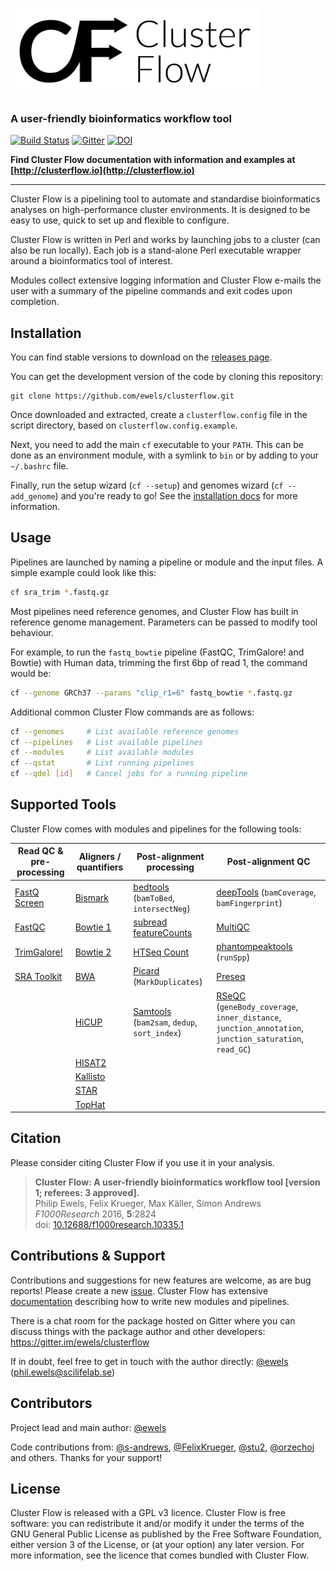 # <img src="docs/assets/Cluster_Flow_logo.png" width="400" title="Cluster Flow">

### A user-friendly bioinformatics workflow tool

[![Build Status](https://img.shields.io/travis/ewels/clusterflow.svg?style=flat-square)](https://travis-ci.org/ewels/clusterflow)
[![Gitter](https://img.shields.io/badge/gitter-%20join%20chat%20%E2%86%92-4fb99a.svg?style=flat-square)](https://gitter.im/ewels/clusterflow)
[![DOI](https://img.shields.io/badge/DOI-10.12688%2Ff1000research.10335.1-lightgrey.svg?style=flat-square)](http://dx.doi.org/10.12688/f1000research.10335.1)

**Find Cluster Flow documentation with information and examples at
[http://clusterflow.io](http://clusterflow.io)**

---

Cluster Flow is a pipelining tool to automate and standardise
bioinformatics analyses on high-performance cluster environments.
It is designed to be easy to use, quick to set up and flexible to configure.

Cluster Flow is written in Perl and works by launching jobs to a cluster
(can also be run locally). Each job is a stand-alone Perl executable wrapper
around a bioinformatics tool of interest.

Modules collect extensive logging information and Cluster Flow e-mails
the user with a summary of the pipeline commands and exit codes upon completion.

## Installation
You can find stable versions to download on the
[releases page](https://github.com/ewels/clusterflow/releases).

You can get the development version of the code by cloning this repository:
```
git clone https://github.com/ewels/clusterflow.git
```

Once downloaded and extracted, create a `clusterflow.config` file in the
script directory, based on `clusterflow.config.example`.

Next, you need to add the main `cf` executable to your `PATH`. This can be done
as an environment module, with a symlink to `bin` or by adding to your `~/.bashrc`
file.

Finally, run the setup wizard (`cf --setup`) and genomes wizard (`cf --add_genome`) and
you're ready to go! See the [installation docs](docs/installation.md) for more
information.

## Usage
Pipelines are launched by naming a pipeline or module and the input files. A simple
example could look like this:
```bash
cf sra_trim *.fastq.gz
```

Most pipelines need reference genomes, and Cluster Flow has built in reference
genome management. Parameters can be passed to modify tool behaviour.

For example, to run the `fastq_bowtie` pipeline (FastQC, TrimGalore! and Bowtie)
with Human data, trimming the first 6bp of read 1, the command would be:

```bash
cf --genome GRCh37 --params "clip_r1=6" fastq_bowtie *.fastq.gz
```

Additional common Cluster Flow commands are as follows:
```bash
cf --genomes     # List available reference genomes
cf --pipelines   # List available pipelines
cf --modules     # List available modules
cf --qstat       # List running pipelines
cf --qdel [id]   # Cancel jobs for a running pipeline
```


## Supported Tools
Cluster Flow comes with modules and pipelines for the following tools:

Read QC & pre-processing     | Aligners / quantifiers | Post-alignment processing | Post-alignment QC
-----------------------------|------------------------|---------------------------|-------------------
[FastQ Screen](fastqscreen)  |[Bismark](bismark)      | [bedtools](bedtools) (`bamToBed`, `intersectNeg`) | [deepTools](deeptools) (`bamCoverage`, `bamFingerprint`)
[FastQC](fastqc)             |[Bowtie 1](bowtie1)     | [subread featureCounts](featurecounts) | [MultiQC](multiqc)
[TrimGalore!](trimgalore)    |[Bowtie 2](bowtie2)     | [HTSeq Count](htseq_count) | [phantompeaktools](phantompeaktools) (`runSpp`)
[SRA Toolkit](sratoolkit)    |[BWA](bwa)              | [Picard](picard) (`MarkDuplicates`) | [Preseq](preseq)
                             |[HiCUP](hicup) |[Samtools](samtools) (`bam2sam`, `dedup`, `sort_index`) | [RSeQC](rseqc) (`geneBody_coverage`, `inner_distance`, `junction_annotation`, `junction_saturation`, `read_GC`)
                             |[HISAT2](hisat2) | | 
                             |[Kallisto](kallisto) | | 
                             |[STAR](star) | | 
                             |[TopHat](tophat) | | 

## Citation
Please consider citing Cluster Flow if you use it in your analysis.

> **Cluster Flow: A user-friendly bioinformatics workflow tool [version 1; referees: 3 approved].** <br/>
> Philip Ewels, Felix Krueger, Max Käller, Simon Andrews <br/>
> _F1000Research_ 2016, **5**:2824 <br/>
> doi: [10.12688/f1000research.10335.1](http://dx.doi.org/10.12688/f1000research.10335.1)


## Contributions & Support
Contributions and suggestions for new features are welcome, as are bug reports!
Please create a new [issue](https://github.com/ewels/clusterflow/issues).
Cluster Flow has extensive
[documentation](http://clusterflow.io/docs) describing how to write new modules
and pipelines.

There is a chat room for the package hosted on Gitter where you can discuss
things with the package author and other developers:
https://gitter.im/ewels/clusterflow

If in doubt, feel free to get in touch with the author directly:
[@ewels](https://github.com/ewels) (phil.ewels@scilifelab.se)

## Contributors
Project lead and main author: [@ewels](https://github.com/ewels)

Code contributions from:
[@s-andrews](https://github.com/s-andrews),
[@FelixKrueger](https://github.com/FelixKrueger),
[@stu2](https://github.com/stu2),
[@orzechoj](https://github.com/orzechoj)
and others. Thanks for your support!

## License
Cluster Flow is released with a GPL v3 licence. Cluster Flow is free software: you can
redistribute it and/or modify it under the terms of the GNU General Public License as
published by the Free Software Foundation, either version 3 of the License, or (at your
option) any later version. For more information, see the licence that comes bundled with
Cluster Flow.

[bedtools]:          http://bedtools.readthedocs.io/en/latest/
[bismark]:           http://www.bioinformatics.babraham.ac.uk/projects/bismark/
[bowtie1]:           http://bowtie-bio.sourceforge.net/index.shtml
[bowtie2]:           http://bowtie-bio.sourceforge.net/bowtie2/index.shtml
[bwa]:               http://bio-bwa.sourceforge.net/
[deeptools]:         https://deeptools.github.io/
[fastqscreen]:       http://www.bioinformatics.babraham.ac.uk/projects/fastq_screen/
[fastqc]:            http://www.bioinformatics.babraham.ac.uk/projects/fastqc/
[featurecounts]:     http://bioinf.wehi.edu.au/featureCounts/
[hicup]:             http://www.bioinformatics.babraham.ac.uk/projects/hicup/
[hisat2]:            http://ccb.jhu.edu/software/hisat2/index.shtml
[htseq_count]:       http://www-huber.embl.de/HTSeq/doc/count.html
[kallisto]:          https://pachterlab.github.io/kallisto/
[multiqc]:           http://multiqc.info
[phantompeaktools]:  https://code.google.com/archive/p/phantompeakqualtools/
[picard]:            https://broadinstitute.github.io/picard/
[preseq]:            http://smithlabresearch.org/software/preseq/
[rseqc]:             http://rseqc.sourceforge.net/
[samtools]:          http://www.htslib.org/
[sratoolkit]:        https://github.com/ncbi/sra-tools
[star]:              https://github.com/alexdobin/STAR
[tophat]:            http://ccb.jhu.edu/software/tophat/index.shtml
[trimgalore]:        http://www.bioinformatics.babraham.ac.uk/projects/trim_galore/

